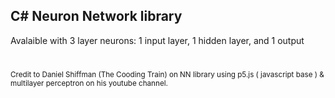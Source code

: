 ## C# Neuron Network library 
 
Avalaible with 3 layer neurons: 1 input layer, 1 hidden layer, and 1 output

#
<small> Credit to Daniel Shiffman (The Cooding Train) on NN library using p5.js ( javascript base ) & multilayer perceptron on his youtube channel. </small>